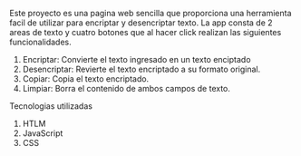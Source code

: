 Este proyecto es una pagina web sencilla que proporciona una herramienta facil de utilizar
para encriptar y desencriptar texto. La app consta de 2 areas de texto y cuatro botones 
que al hacer click realizan las siguientes funcionalidades.

1. Encriptar: Convierte el texto ingresado en un texto enciptado
2. Desencriptar: Revierte el texto encriptado a su formato original.
3. Copiar: Copia el texto encriptado.
4. Limpiar: Borra el contenido de ambos campos de texto.

Tecnologias utilizadas 
1. HTLM
2. JavaScript
3. CSS 

